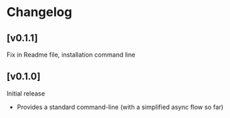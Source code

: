 # Changelog

## [v0.1.1]
Fix in Readme file, installation command line 

## [v0.1.0]
Initial release
 - Provides a standard command-line (with a simplified async flow so far)